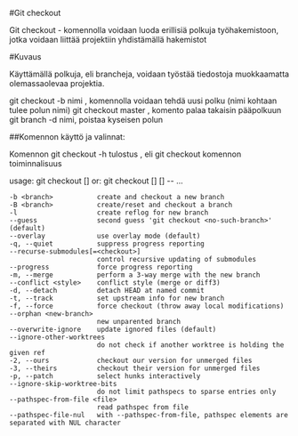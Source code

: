#Git checkout

Git checkout - komennolla voidaan luoda erillisiä polkuja työhakemistoon, jotka voidaan liittää projektiin yhdistämällä hakemistot

#Kuvaus

Käyttämällä polkuja, eli brancheja, voidaan työstää tiedostoja muokkaamatta olemassaolevaa projektia.

git checkout -b nimi , komennolla voidaan tehdä uusi polku (nimi kohtaan tulee polun nimi)
git checkout master , komento palaa takaisin pääpolkuun
git branch -d nimi, poistaa kyseisen polun

##Komennon käyttö ja valinnat:

Komennon git checkout -h tulostus , eli git checkout komennon toiminnalisuus

usage: git checkout [<options>] <branch>
   or: git checkout [<options>] [<branch>] -- <file>...

    -b <branch>           create and checkout a new branch
    -B <branch>           create/reset and checkout a branch
    -l                    create reflog for new branch
    --guess               second guess 'git checkout <no-such-branch>' (default)
    --overlay             use overlay mode (default)
    -q, --quiet           suppress progress reporting
    --recurse-submodules[=<checkout>]
                          control recursive updating of submodules
    --progress            force progress reporting
    -m, --merge           perform a 3-way merge with the new branch
    --conflict <style>    conflict style (merge or diff3)
    -d, --detach          detach HEAD at named commit
    -t, --track           set upstream info for new branch
    -f, --force           force checkout (throw away local modifications)
    --orphan <new-branch>
                          new unparented branch
    --overwrite-ignore    update ignored files (default)
    --ignore-other-worktrees
                          do not check if another worktree is holding the given ref
    -2, --ours            checkout our version for unmerged files
    -3, --theirs          checkout their version for unmerged files
    -p, --patch           select hunks interactively
    --ignore-skip-worktree-bits
                          do not limit pathspecs to sparse entries only
    --pathspec-from-file <file>
                          read pathspec from file
    --pathspec-file-nul   with --pathspec-from-file, pathspec elements are separated with NUL character
